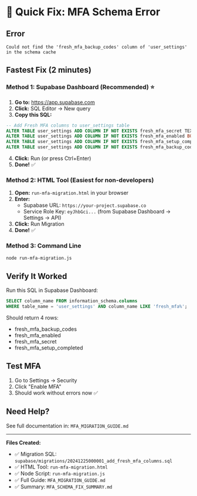 # 🚀 Quick Fix: MFA Schema Error

## Error
```
Could not find the 'fresh_mfa_backup_codes' column of 'user_settings' in the schema cache
```

## Fastest Fix (2 minutes)

### Method 1: Supabase Dashboard (Recommended) ⭐

1. **Go to:** https://app.supabase.com
2. **Click:** SQL Editor → New query
3. **Copy this SQL:**

```sql
-- Add Fresh MFA columns to user_settings table
ALTER TABLE user_settings ADD COLUMN IF NOT EXISTS fresh_mfa_secret TEXT;
ALTER TABLE user_settings ADD COLUMN IF NOT EXISTS fresh_mfa_enabled BOOLEAN DEFAULT false;
ALTER TABLE user_settings ADD COLUMN IF NOT EXISTS fresh_mfa_setup_completed BOOLEAN DEFAULT false;
ALTER TABLE user_settings ADD COLUMN IF NOT EXISTS fresh_mfa_backup_codes TEXT;
```

4. **Click:** Run (or press Ctrl+Enter)
5. **Done!** ✅

### Method 2: HTML Tool (Easiest for non-developers)

1. **Open:** `run-mfa-migration.html` in your browser
2. **Enter:**
   - Supabase URL: `https://your-project.supabase.co`
   - Service Role Key: `eyJhbGci...` (from Supabase Dashboard → Settings → API)
3. **Click:** Run Migration
4. **Done!** ✅

### Method 3: Command Line

```bash
node run-mfa-migration.js
```

## Verify It Worked

Run this SQL in Supabase Dashboard:

```sql
SELECT column_name FROM information_schema.columns
WHERE table_name = 'user_settings' AND column_name LIKE 'fresh_mfa%';
```

Should return 4 rows:
- fresh_mfa_backup_codes
- fresh_mfa_enabled
- fresh_mfa_secret
- fresh_mfa_setup_completed

## Test MFA

1. Go to Settings → Security
2. Click "Enable MFA"
3. Should work without errors now ✅

## Need Help?

See full documentation in: `MFA_MIGRATION_GUIDE.md`

---

**Files Created:**
- ✅ Migration SQL: `supabase/migrations/20241225000001_add_fresh_mfa_columns.sql`
- ✅ HTML Tool: `run-mfa-migration.html`
- ✅ Node Script: `run-mfa-migration.js`
- ✅ Full Guide: `MFA_MIGRATION_GUIDE.md`
- ✅ Summary: `MFA_SCHEMA_FIX_SUMMARY.md`
